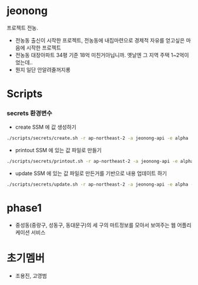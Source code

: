 # jeonong

프로젝트 전농.

- 전농동 출신이 시작한 프로젝트, 전농동에 내집마련으로 경제적 자유를 얻고싶은 마음에 시작한 프로젝트
- 전농동 대장아파트 34평 기준 18억 미친거아닙니까. 옛날엔 그 지역 주택 1~2억이었는데..
- 뭔지 일단 안알려줄꺼지롱

# Scripts

### secrets 환경변수

- create
  SSM 에 값 생성하기

```bash
./scripts/secrets/create.sh -r ap-northeast-2 -a jeonong-api -e alpha
```

- printout
  SSM 에 있는 값 파일로 만들기

```bash
./scripts/secrets/printout.sh -r ap-northeast-2 -a jeonong-api -e alpha -o ./
```

- update
  SSM 에 있는 값 파일로 만든거를 기반으로 내용 업데이트 하기

```bash
./scripts/secrets/update.sh -r ap-northeast-2 -a jeonong-api -e alpha -i ./
```

# phase1

- 중성동(중랑구, 성동구, 동대문구)의 세 구의 마트정보를 모아서 보여주는 웹 어플리케이션 서비스

# 초기멤버

- 조용진, 고영범

